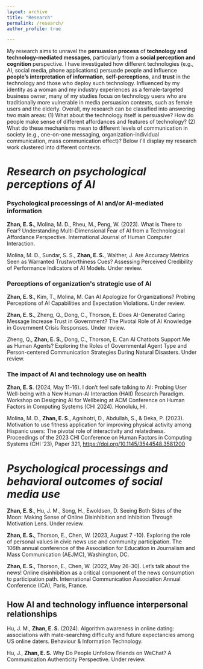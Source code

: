 ```yaml
---
layout: archive
title: "Research"
permalink: /research/
author_profile: true

---
```



My research aims to unravel the **persuasion process** of **technology and technology-mediated messages**, particularly from a **social perception and cognition** perspective. I have investigated how different technologies (e.g., AI, social media, phone applications) persuade people and influence **people’s interpretation of information**, **self-perceptions**, and **trust** in the technology and those who deploy such technology. Influenced by my identity as a woman and my industry experiences as a female-targeted business owner, many of my studies focus on technology users who are traditionally more vulnerable in media persuasion contexts, such as female users and the elderly. Overall, my research can be classified into answering two main areas: (1) What about the technology itself is persuasive? How do people make sense of different affordances and features of technology? (2) What do these mechanisms mean to different levels of communication in society (e.g., one-on-one messaging, organization-individual communication, mass communication effect)? Below I'll display my research work clustered into different contexts.

# _Research on psychological perceptions of AI_
### Psychological processings of AI and/or AI-mediated information
**Zhan, E. S.**, Molina, M. D., Rheu, M., Peng, W. (2023). What is There to Fear? Understanding Multi-Dimensional Fear of AI from a Technological Affordance Perspective. International Journal of Human Computer Interaction. 

Molina, M. D., Sundar, S. S., **Zhan, E. S.**, Walther, J. Are Accuracy Metrics Seen as Warranted Trustworthiness Cues? Assessing Perceived Credibility of Performance Indicators of AI Models. Under review.

### Perceptions of organization's strategic use of AI
**Zhan, E. S**., Kim, T., Molina, M. Can AI Apologize for Organizations? Probing Perceptions of AI Capabilities and Expectation Violations. Under review.

**Zhan, E. S.**, Zheng, Q., Dong, C., Thorson, E. Does AI-Generated Caring Message Increase Trust in Government? The Pivotal Role of AI Knowledge in Government Crisis Responses. Under review.

Zheng, Q., **Zhan, E. S.**, Dong, C., Thorson, E. Can AI Chatbots Support Me as Human Agents? Exploring the Roles of Governmental Agent Type and Person-centered Communication Strategies During Natural Disasters. Under review.

### The impact of AI and technology use on health
**Zhan, E. S**. (2024, May 11-16). I don’t feel safe talking to AI: Probing User Well-being with a New Human-AI Interaction (HAII) Research Paradigm. Workshop on Designing AI for Wellbeing at ACM Conference on Human Factors in Computing Systems (CHI 2024). Honolulu, HI.

Molina, M. D., **Zhan, E. S**., Agnihotri, D., Abdullah, S., & Deka, P. (2023). Motivation to use fitness application for improving physical activity among Hispanic users: The pivotal role of interactivity and relatedness. Proceedings of the 2023 CHI Conference on Human Factors in Computing Systems (CHI ’23), Paper 321, https://doi.org/10.1145/3544548.3581200


# _Psychological processings and behavioral outcomes of social media use_
**Zhan, E. S**., Hu, J. M., Song, H., Ewoldsen, D. Seeing Both Sides of the Moon: Making Sense of Online Disinhibition and Inhibition Through Motivation Lens. Under review.

**Zhan, E. S.**, Thorson, E., Chen, W. (2023, August 7 -10). Exploring the role of personal values in civic news use and community participation. The 106th annual conference of the Association for Education in Journalism and Mass Communication (AEJMC), Washington, DC.

**Zhan, E. S**., Thorson, E., Chen, W. (2022, May 26-30). Let’s talk about the news! Online disinhibition as a critical component of the news consumption to participation path. International Communication Association Annual Conference (ICA), Paris, France.

## How AI and technology influence interpersonal relationships
Hu, J. M., **Zhan, E. S.** (2024). Algorithm awareness in online dating: associations with mate-searching difficulty and future expectancies among US online daters. Behaviour & Information Technology. 

Hu, J., **Zhan, E. S.** Why Do People Unfollow Friends on WeChat? A Communication Authenticity Perspective. Under review.



